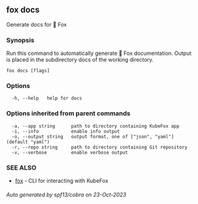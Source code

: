 ## fox docs

Generate docs for 🦊 Fox

### Synopsis


Run this command to automatically generate 🦊 Fox documentation. Output is 
placed in the subdirectory docs of the working directory.


```
fox docs [flags]
```

### Options

```
  -h, --help   help for docs
```

### Options inherited from parent commands

```
  -a, --app string      path to directory containing KubeFox app
  -i, --info            enable info output
  -o, --output string   output format, one of ["json", "yaml"] (default "yaml")
  -r, --repo string     path to directory containing Git repository
  -v, --verbose         enable verbose output
```

### SEE ALSO

* [fox](fox.md)	 - CLI for interacting with KubeFox

###### Auto generated by spf13/cobra on 23-Oct-2023
